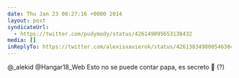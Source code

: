 ```yaml
---
date: Thu Jan 23 00:27:16 +0000 2014
layout: post
syndicateUrl:
  - https://twitter.com/pudymody/status/426149095653138432
media: []
inReplyTo: https://twitter.com/alexisxavierok/status/426138349800546304
---
```

@_alekid @Hangar18_Web Esto no se puede contar papa, es secreto :ninja: (?)

